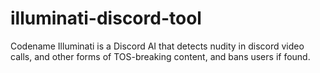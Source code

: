 # illuminati-discord-tool
Codename Illuminati is a Discord AI that detects nudity in discord video calls, and other forms of TOS-breaking content, and bans users if found.
